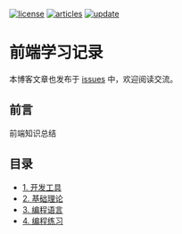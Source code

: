 [![license][license-image]][license-url]
[![articles][articles-image]][articles-url]
[![update][update-image]][update-url]

# 前端学习记录

本博客文章也发布于 [issues][articles-url] 中，欢迎阅读交流。

## 前言

前端知识总结

## 目录

- [1. 开发工具][1-url]
- [2. 基础理论][2-url]
- [3. 编程语言][3-url]
- [4. 编程练习][4-url]



[license-image]: https://img.shields.io/badge/license-CC%20BY--NC--SA-green.svg?style=flat-square
[discuss-image]: https://img.shields.io/badge/discuss-welcome-brightgreen.svg?style=flat-square
[articles-image]: https://img.shields.io/github/issues/byodian/blog.svg?style=flat-square&label=articles
[update-image]: https://img.shields.io/github/last-commit/byodian/blog.svg?style=flat-square&label=update
[license-url]: https://creativecommons.org/licenses/by-nc-sa/4.0/deed.zh
[articles-url]: https://github.com/byodian/blog/issues
[update-url]: https://github.com/byodian/blog/commits/master
[1-url]: https://github.com/byodian/blog/labels/1.%20%E5%BC%80%E5%8F%91%E5%B7%A5%E5%85%B7
[2-url]: https://github.com/byodian/blog/labels/2.%20%E5%9F%BA%E7%A1%80%E7%90%86%E8%AE%BA
[3-url]: https://github.com/byodian/blog/labels/3.%20%E7%BC%96%E7%A8%8B%E8%AF%AD%E8%A8%80
[4-url]: https://github.com/byodian/blog/blob/master/4.%20%E7%BC%96%E7%A8%8B%E7%BB%83%E4%B9%A0/README.md






